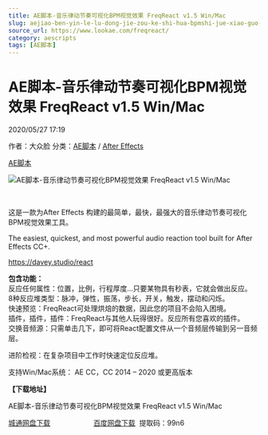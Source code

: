 ```yaml
---
title: AE脚本-音乐律动节奏可视化BPM视觉效果 FreqReact v1.5 Win/Mac
slug: aejiao-ben-yin-le-lu-dong-jie-zou-ke-shi-hua-bpmshi-jue-xiao-guo-freqreact-v1-5-win-mac
source_url: https://www.lookae.com/freqreact/
category: aescripts
tags: [AE脚本]
---
```

# AE脚本-音乐律动节奏可视化BPM视觉效果 FreqReact v1.5 Win/Mac

2020/05/27 17:19

作者：大众脸
分类：[AE脚本](https://www.lookae.com/after-effects/aescripts/) / [After Effects](https://www.lookae.com/after-effects/)

[AE脚本](https://www.lookae.com/tag/ae%e8%84%9a%e6%9c%ac/)

![AE脚本-音乐律动节奏可视化BPM视觉效果 FreqReact v1.5 Win/Mac](https://www.lookae.com/wp-content/uploads/2020/05/FreqReact.jpg "AE脚本-音乐律动节奏可视化BPM视觉效果 FreqReact v1.5 Win/Mac-LookAE.com")

﻿

这是一款为After Effects 构建的最简单，最快，最强大的音乐律动节奏可视化BPM视觉效果工具。

The easiest, quickest, and most powerful audio reaction tool built for After Effects CC+.

https://davey.studio/react

**包含功能：**  
反应任何属性：位置，比例，行程厚度…只要某物具有秒表，它就会做出反应。  
8种反应堆类型：脉冲，弹性，振荡，步长，开关，触发，摆动和闪烁。  
快速预览：FreqReact可处理烘焙的数据，因此您的项目不会陷入困境。  
插件，插件，插件：FreqReact与其他人玩得很好。反应所有您喜欢的插件。  
交换音频源：只需单击几下，即可将React配置文件从一个音频层传输到另一音频层。

进阶检视：在复杂项目中工作时快速定位反应堆。

支持Win/Mac系统： AE CC，CC 2014 – 2020 或更高版本

**【下载地址】**

AE脚本-音乐律动节奏可视化BPM视觉效果 FreqReact v1.5 Win/Mac

[城通网盘下载](https://089u.com/file/680462-445707474)                      [百度网盘下载](https://pan.baidu.com/s/14WyEv67tcgn26g6C_IOW7Q)  提取码：99n6

